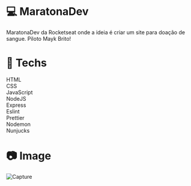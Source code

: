 # :computer: MaratonaDev
MaratonaDev da Rocketseat onde a ideia é criar um site para doação de sangue. Piloto Mayk Brito!


# :rocket: Techs
HTML<br/>
CSS<br/>
JavaScript<br/>
NodeJS<br/>
Express<br/>
Eslint<br/>
Prettier<br/>
Nodemon<br/>
Nunjucks<br/>
# :camera: Image
![Capture](https://user-images.githubusercontent.com/37390930/74691391-6f88dd80-51c1-11ea-8d9a-6c64acc6892d.PNG)
